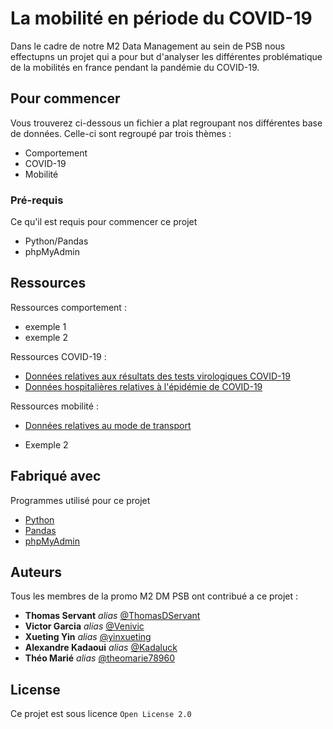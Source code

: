 # La mobilité en période du COVID-19

Dans le cadre de notre M2 Data Management au sein de PSB nous effectupns un projet qui a pour but d'analyser les différentes problématique de la mobilités en france pendant la pandémie du COVID-19.

## Pour commencer

Vous trouverez ci-dessous un fichier a plat regroupant nos différentes base de données. Celle-ci sont regroupé par trois thèmes : 
- Comportement
- COVID-19
- Mobilité

### Pré-requis

Ce qu'il est requis pour commencer ce projet

- Python/Pandas
- phpMyAdmin


## Ressources

Ressources comportement :

- exemple 1
- exemple 2

Ressources COVID-19 : 

* [Données relatives aux résultats des tests virologiques COVID-19](https://www.data.gouv.fr/fr/datasets/donnees-relatives-aux-resultats-des-tests-virologiques-covid-19/)
* [Données hospitalières relatives à l'épidémie de COVID-19](https://www.data.gouv.fr/fr/datasets/donnees-hospitalieres-relatives-a-lepidemie-de-covid-19/)

Ressources mobilité :

* [Données relatives au mode de transport](https://covid19.apple.com/mobility)
- Exemple 2


## Fabriqué avec 
Programmes utilisé pour ce projet

* [Python](https://www.python.org/)
* [Pandas](https://pandas.pydata.org/)
* [phpMyAdmin](https://www.phpmyadmin.net/)


## Auteurs

Tous les membres de la promo M2 DM PSB ont contribué a ce projet :

* **Thomas Servant** _alias_ [@ThomasDServant](https://github.com/ThomasDServant)
* **Victor Garcia** _alias_ [@Venivic](https://github.com/Venivic)
* **Xueting Yin** _alias_ [@yinxueting](https://github.com/yinxueting)
* **Alexandre Kadaoui** _alias_ [@Kadaluck](https://github.com/Kadaluck)
* **Théo Marié** _alias_ [@theomarie78960](https://github.com/theomarie78960)



## License

Ce projet est sous licence ``Open License 2.0`` 


